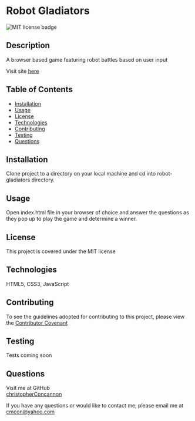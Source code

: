 # Robot Gladiators

![MIT license badge](https://img.shields.io/badge/license-MIT-green)

## Description
A browser based game featuring robot battles based on user input

Visit site [here](https://christopher-concannon.herokuapp.com/)

## Table of Contents
  * [Installation](#installation)
  * [Usage](#usage)
  * [License](#license)
  * [Technologies](#technologies)
  * [Contributing](#contributing)
  * [Testing](#testing)
  * [Questions](#questions)
  
## Installation
Clone project to a directory on your local machine and cd into robot-gladiators directory. 
## Usage
Open index.html file in your browser of choice and answer the questions as they pop up to play the game and determine a winner.

## License 
This project is covered under the MIT license 

## Technologies 
HTML5, CSS3, JavaScript

## Contributing
To see the guidelines adopted for contributing to this project, please view the [Contributor Covenant](https://www.contributor-covenant.org/version/2/0/code_of_conduct/code_of_conduct.txt)

## Testing
Tests coming soon

## Questions
Visit me at GitHub  
[christopherConcannon](https://github.com/christopherConcannon)
  
If you have any questions or would like to contact me, please email me at  
[cmcon@yahoo.com](mailto:cmcon@yahoo.com)
